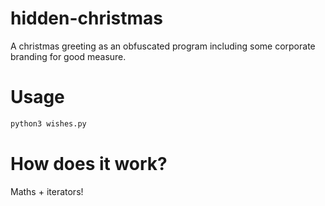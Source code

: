 # hidden-christmas
A christmas greeting as an obfuscated program including some corporate branding for good measure.

# Usage
```.sh
python3 wishes.py
```

# How does it work?
Maths + iterators!

